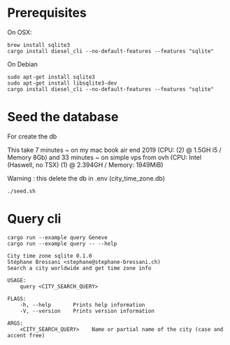 # Prerequisites

On OSX:
````
brew install sqlite3
cargo install diesel_cli --no-default-features --features "sqlite"
````

On Debian
````
sudo apt-get install sqlite3
sudo apt-get install libsqlite3-dev
cargo install diesel_cli --no-default-features --features "sqlite"
````

# Seed the database

For create the db

This take 7 minutes ~ on my mac book air end 2019 (CPU: (2) @ 1.5GH i5 / Memory 8Gb) and 33 minutes ~ on simple vps from ovh (CPU: Intel (Haswell, no TSX) (1) @ 2.394GH / Memory: 1949MiB)

Warning : this delete the db in .env (city_time_zone.db)
````
./seed.sh
````

# Query cli

````
cargo run --example query Geneve
cargo run --example query -- --help

City time zone sqlite 0.1.0
Stéphane Bressani <stephane@stephane-bressani.ch)
Search a city worldwide and get time zone info

USAGE:
    query <CITY_SEARCH_QUERY>

FLAGS:
    -h, --help       Prints help information
    -V, --version    Prints version information

ARGS:
    <CITY_SEARCH_QUERY>    Name or partial name of the city (case and accent free)
````

